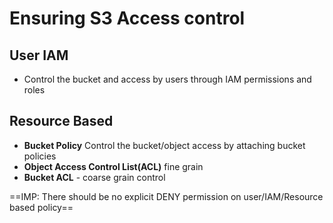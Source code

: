 
# Ensuring S3 Access control

## User IAM 

- Control the bucket and access by users through IAM permissions and roles

## Resource Based

- **Bucket Policy** Control the bucket/object access by attaching bucket policies
- **Object Access Control List(ACL)** fine grain
- **Bucket ACL** - coarse grain control

==IMP: There should be no explicit DENY permission on user/IAM/Resource based policy==

